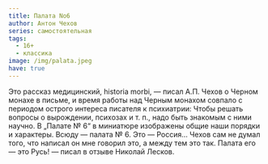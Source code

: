 ```yaml
---
title: Палата Nо6
author: Антон Чехов
series: самостоятельная
tags:
  - 16+
  - классика
image: /img/palata.jpeg
have: true
---
```

Это рассказ медицинский, historia morbi, — писал А.П. Чехов о Черном монахе в письме, и время работы над Черным монахом совпало с периодом острого интереса писателя к психиатрии: Чтобы решать вопросы о вырождении, психозах и т. п., надо быть знакомым с ними научно. В „Палате № 6“ в миниатюре изображены общие наши порядки и характеры. Всюду — палата № 6. Это — Россия... Чехов сам не думал того, что написал он мне говорил это, а между тем это так. Палата его — это Русь! — писал в отзыве Николай Лесков.